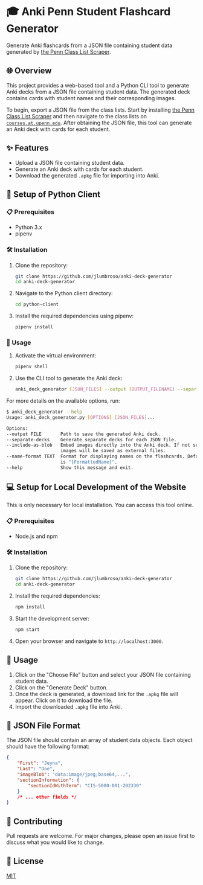 # 🎓 Anki Penn Student Flashcard Generator

Generate Anki flashcards from a JSON file containing student data generated by [the Penn Class List Scraper](https://github.com/jlumbroso/penn-classlist-scraper).

## 🌐 Overview

This project provides a web-based tool and a Python CLI tool to generate Anki decks from a JSON file containing student data. The generated deck contains cards with student names and their corresponding images.

To begin, export a JSON file from the class lists. Start by installing [the Penn Class List Scraper](https://github.com/jlumbroso/penn-classlist-scraper) and then navigate to the class lists on [`courses.at.upenn.edu`](https://courses.at.upenn.edu/). After obtaining the JSON file, this tool can generate an Anki deck with cards for each student.

## ✨ Features

* Upload a JSON file containing student data.
* Generate an Anki deck with cards for each student.
* Download the generated `.apkg` file for importing into Anki.

## 🐍 Setup of Python Client

### 📋 Prerequisites

* Python 3.x
* pipenv

### 🛠 Installation

1. Clone the repository:

    ```bash
    git clone https://github.com/jlumbroso/anki-deck-generator
    cd anki-deck-generator 
    ```

2. Navigate to the Python client directory:

    ```bash
    cd python-client
    ```

3. Install the required dependencies using pipenv:

    ```bash
    pipenv install
    ```

### 🚀 Usage

1. Activate the virtual environment:

    ```bash
    pipenv shell
    ```

2. Use the CLI tool to generate the Anki deck:

    ```bash
    anki_deck_generator [JSON_FILES] --output [OUTPUT_FILENAME] --separate-decks --include-as-blob --name-format [NAME_FORMAT]
    ```

For more details on the available options, run:

```bash
$ anki_deck_generator --help
Usage: anki_deck_generator.py [OPTIONS] [JSON_FILES]...

Options:
--output FILE       Path to save the generated Anki deck.
--separate-decks    Generate separate decks for each JSON file.
--include-as-blob   Embed images directly into the Anki deck. If not set,
                    images will be saved as external files.
--name-format TEXT  Format for displaying names on the flashcards. Default
                    is "{FormattedName}".
--help              Show this message and exit.
```

## 💻 Setup for Local Development of the Website

This is only necessary for local installation. You can access this tool online.

### 📋 Prerequisites

* Node.js and npm

### 🛠 Installation

1. Clone the repository:
    
    ```bash
    git clone https://github.com/jlumbroso/anki-deck-generator
    cd anki-deck-generator 
    ```

2. Install the required dependencies:
    
    ```bash
    npm install 
    ```

3. Start the development server:
    
    ```bash
    npm start 
    ```

4. Open your browser and navigate to `http://localhost:3000`.

## 📖 Usage

1. Click on the "Choose File" button and select your JSON file containing student data.
2. Click on the "Generate Deck" button.
3. Once the deck is generated, a download link for the `.apkg` file will appear. Click on it to download the file.
4. Import the downloaded `.apkg` file into Anki.

## 📄 JSON File Format

The JSON file should contain an array of student data objects. Each object should have the following format:
    
```json
{
    "First": "Jeyna",
    "Last": "Doe",
    "imageBlob": "data:image/jpeg;base64,...",
    "sectionInformation": {
        "sectionIdWithTerm": "CIS-5000-001-202330"
    }
    /* ... other fields */
}
``` 

## 🤝 Contributing

Pull requests are welcome. For major changes, please open an issue first to discuss what you would like to change.

## 📜 License

[MIT](https://choosealicense.com/licenses/mit/)
